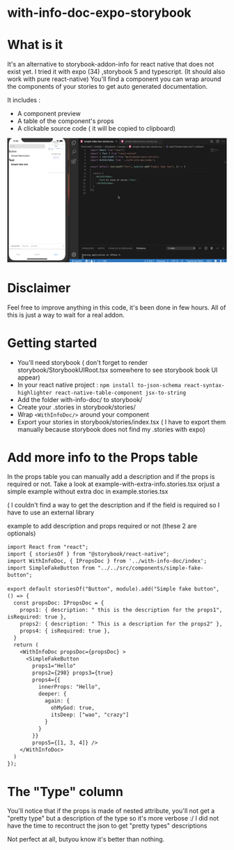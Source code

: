 # with-info-doc-expo-storybook

# What is it 

It's an alternative to storybook-addon-info for react native that does not exist yet.
I tried it with expo (34) ,storybook 5 and typescript. (It should also work with pure react-native)
You'll find a component you can wrap around the components of your stories to get auto generated documentation.

It includes : 
- A component preview
- A table of the component's props
- A clickable source code ( it will be copied to clipboard)

![](with-doc-info.gif)


# Disclaimer 
Feel free to improve anything in this code, it's been done in few hours.
All of this is just a way to wait for a real addon.


# Getting started 
- You'll need storybook ( don't forget to render storybook/StorybookUIRoot.tsx somewhere to see storybook book UI appear)
- In your react native project :
 ```npm install to-json-schema react-syntax-highlighter react-native-table-component jsx-to-string```
- Add the folder with-info-doc/ to storybook/
- Create your .stories in storybook/stories/
- Wrap ```<WithInfoDoc/>``` around your component
- Export your stories in storybook/stories/index.tsx ( I have to export them manually because storybook does not find my  .stories with expo)

# Add more info to the Props table

In the props table you can manually add a description and if the props is required or not.
Take a look at example-with-extra-info.stories.tsx orjust a simple example without extra doc in example.stories.tsx

( I couldn't find a way to get the description and if the field is required so I have to use an external library 

example to add description and props required or not (these 2 are optionals)

```
import React from "react";
import { storiesOf } from "@storybook/react-native";
import WithInfoDoc, { IPropsDoc } from '../with-info-doc/index';
import SimpleFakeButton from "../../src/components/simple-fake-button";

export default storiesOf("Button", module).add("Simple fake button", () => {
  const propsDoc: IPropsDoc = {
    props1: { description: " this is the description for the props1", isRequired: true },
    props2: { description: " This is a description for the props2" },
    props4: { isRequired: true },
  }
  return (
    <WithInfoDoc propsDoc={propsDoc} >
      <SimpleFakeButton
        props1="Hello"
        props2={298} props3={true}
        props4={{
          innerProps: "Hello",
          deeper: {
            again: {
              ohMyGod: true,
              itsDeep: ["wao", "crazy"]
            }
          }
        }}
        props5={[1, 3, 4]} />
    </WithInfoDoc>
  )
});
  ```
  
 # The "Type" column
  
  
You'll notice that if the props is made of nested attribute, you'll not get a "pretty type"  but a description of the type so it's more verbose :/ I did not have the time to recontruct the json to get "pretty types" descriptions

  
 Not perfect at all, butyou know it's better than nothing. 
  

